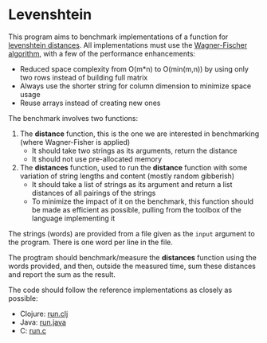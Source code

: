 # Levenshtein

This program aims to benchmark implementations of a function for [levenshtein distances](https://en.wikipedia.org/wiki/Levenshtein_distance). All implementations must use the [Wagner-Fischer algorithm](https://en.wikipedia.org/wiki/Wagner%E2%80%93Fischer_algorithm), with a few of the performance enhancements:

- Reduced space complexity from O(m*n) to O(min(m,n)) by using only two rows instead of building full matrix
- Always use the shorter string for column dimension to minimize space usage
- Reuse arrays instead of creating new ones

The benchmark involves two functions:

1. The **distance** function, this is the one we are interested in benchmarking (where Wagner-Fisher is applied)
   * It should take two strings as its arguments, return the distance
   * It should not use pre-allocated memory
3. The **distances** function, used to run the **distance** function with some variation of string lengths and content (mostly random gibberish)
   * It should take a list of strings as its argument and return a list distances of all pairings of the strings
   * To minimize the impact of it on the benchmark, this function should be made as efficient as possible, pulling from the toolbox of the language implementing it 
    
The strings (words) are provided from a file given as the `input` argument to the program. There is one word per line in the file.

The progtram should benchmark/measure the **distances** function using the words provided, and then, outside the measured time, sum these distances and report the sum as the result. 

The code should follow the reference implementations as closely as possible:

* Clojure: [run.clj](clojure/run.clj)
* Java: [run.java](jvm/run.java)
* C: [run.c](c/run.c)
